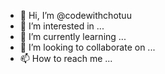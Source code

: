 - 👋 Hi, I’m @codewithchotuu
- 👀 I’m interested in ...
- 🌱 I’m currently learning ...
- 💞️ I’m looking to collaborate on ...
- 📫 How to reach me ...

<!---
codewithchotuu/codewithchotuu is a ✨ special ✨ repository because its `README.md` (this file) appears on your GitHub profile.
You can click the Preview link to take a look at your changes.
--->
